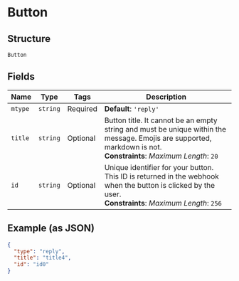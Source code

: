 
# Button

## Structure

`Button`

## Fields

| Name | Type | Tags | Description |
|  --- | --- | --- | --- |
| `mtype` | `string` | Required | **Default**: `'reply'` |
| `title` | `string` | Optional | Button title. It cannot be an empty string and must be unique within the message. Emojis are supported, markdown is not.<br>**Constraints**: *Maximum Length*: `20` |
| `id` | `string` | Optional | Unique identifier for your button. This ID is returned in the webhook when the button is clicked by the user.<br>**Constraints**: *Maximum Length*: `256` |

## Example (as JSON)

```json
{
  "type": "reply",
  "title": "title4",
  "id": "id0"
}
```

